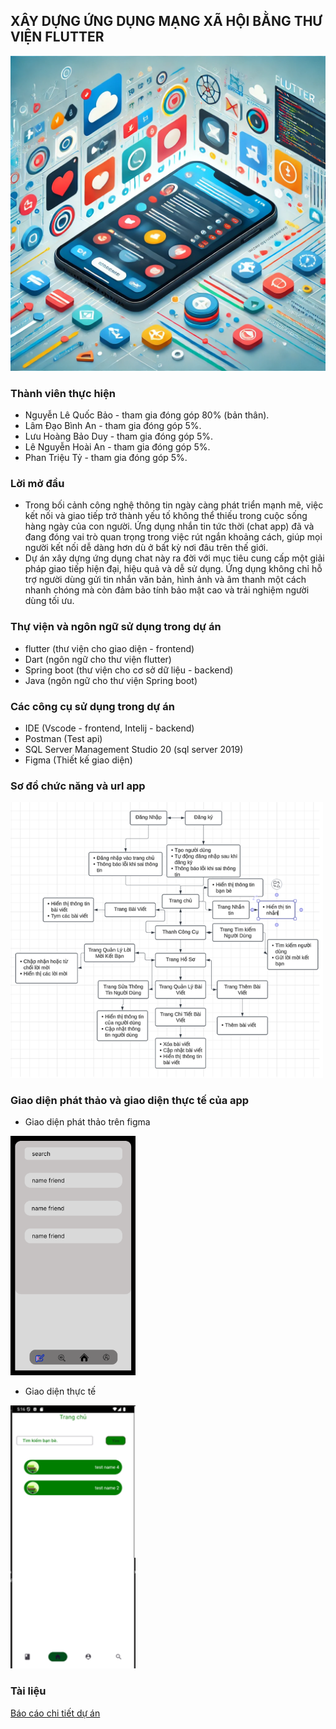 ## XÂY DỰNG ỨNG DỤNG MẠNG XÃ HỘI BẰNG THƯ VIỆN FLUTTER
<img src="./assetsReadme/anhmau.png" alt="!!err image loading." width="700"/>

### Thành viên thực hiện 
- Nguyễn Lê Quốc Bảo - tham gia đóng góp 80% (bản thân).
- Lâm Đạo Bình An - tham gia đóng góp 5%.
- Lưu Hoàng Bảo Duy - tham gia đóng góp 5%.
- Lê Nguyễn Hoài An - tham gia đóng góp 5%.
- Phan Triệu Tỷ - tham gia đóng góp 5%.

### Lời mở đầu 
- Trong bối cảnh công nghệ thông tin ngày càng phát triển mạnh mẽ, việc kết nối và giao tiếp trở thành yếu tố không thể thiếu trong cuộc sống hàng ngày của con người. Ứng dụng nhắn tin tức thời (chat app) đã và đang đóng vai trò quan trọng trong việc rút ngắn khoảng cách, giúp mọi người kết nối dễ dàng hơn dù ở bất kỳ nơi đâu trên thế giới.
- Dự án xây dựng ứng dụng chat này ra đời với mục tiêu cung cấp một giải pháp giao tiếp hiện đại, hiệu quả và dễ sử dụng. Ứng dụng không chỉ hỗ trợ người dùng gửi tin nhắn văn bản, hình ảnh và âm thanh một cách nhanh chóng mà còn đảm bảo tính bảo mật cao và trải nghiệm người dùng tối ưu.

### Thự viện và ngôn ngữ sử dụng trong dự án
- flutter (thư viện cho giao diện - frontend)
- Dart (ngôn ngữ cho thư viện flutter)
- Spring boot (thư viện cho cơ sở dữ liệu - backend)
- Java (ngôn ngữ cho thư viện Spring boot)

### Các công cụ sử dụng trong dự án
- IDE (Vscode - frontend, Intelij - backend)
- Postman (Test api)
- SQL Server Management Studio 20 (sql server 2019)
- Figma (Thiết kế giao diện)

### Sơ đồ chức năng và url app
<img src="./assetsReadme/url.png" alt="!!err image loading." width="500"/>

### Giao diện phát thảo và giao diện thực tế của app
- Giao diện phát thảo trên figma
<img src="./assetsReadme/giaodienphatthao.png" alt="!!err image loading." width="200"/>

- Giao diện thực tế
<img src="./assetsReadme/giaodienthucte.png" alt="!!err image loading." width="200"/>

### Tài liệu
[Báo cáo chi tiết dự án](report/chat_app_chuyen_de_chuyen_sau_1_nguyen_le_quoc_bao_2100004053.docx)

